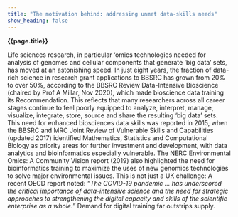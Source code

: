 ```yaml
---
title: "The motivation behind: addressing unmet data-skills needs"
show_heading: false
---  
```





**{{page.title}}**

Life sciences research, in particular ‘omics technologies needed for analysis of genomes and
cellular components that generate ‘big data’ sets, has moved at an astonishing speed. In just eight
years, the fraction of data-rich science in research grant applications to BBSRC has grown from
20% to over 50%, according to the BBSRC Review Data-Intensive Bioscience (chaired by Prof A
Millar, Nov 2020), which made bioscience data training its Recommendation. This reflects that
many researchers across all career stages continue to feel poorly equipped to analyze, interpret,
manage, visualize, integrate, store, source and share the resulting ‘big data’ sets. This need for
enhanced biosciences data skills was reported in 2015, when the BBSRC and MRC Joint Review
of Vulnerable Skills and Capabilities (updated 2017) identified Mathematics, Statistics and
Computational Biology as priority areas for further investment and development, with data analytics
and bioinformatics especially vulnerable. The NERC Environmental Omics: A Community Vision
report (2019) also highlighted the need for bioinformatics training to maximize the uses of new
genomics technologies to solve major environmental issues. This is not just a UK challenge: A
recent OECD report noted: _“The COVID-19 pandemic ... has underscored the critical importance of
data-intensive science and the need for strategic approaches to strengthening the digital capacity
and skills of the scientific enterprise as a whole._” Demand for digital training far outstrips supply.
